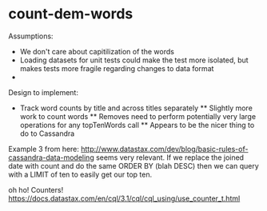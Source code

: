 # count-dem-words

Assumptions:
* We don't care about capitilization of the words
* Loading datasets for unit tests could make the test more isolated, but makes tests more fragile regarding changes to data format
*

Design to implement:
* Track word counts by title and across titles separately
** Slightly more work to count words
** Removes need to perform potentially very large operations for any topTenWords call
** Appears to be the nicer thing to do to Cassandra

Example 3 from here: http://www.datastax.com/dev/blog/basic-rules-of-cassandra-data-modeling seems very relevant.
If we replace the joined date with count and do the same ORDER BY (blah DESC) then we can query with a LIMIT of ten to easily get our top ten.

oh ho! Counters! https://docs.datastax.com/en/cql/3.1/cql/cql_using/use_counter_t.html